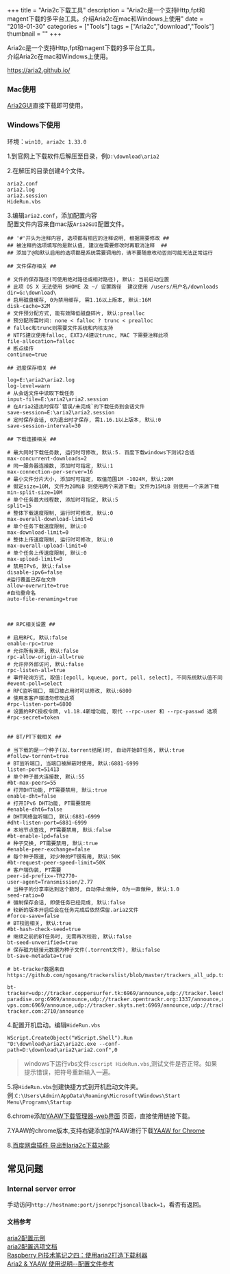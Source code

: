+++
title = "Aria2c下载工具"
description = "Aria2c是一个支持Http,fpt和magent下载的多平台工具。介绍Aria2c在mac和Windows上使用"
date = "2018-01-30"
categories = ["Tools"]
tags = ["Aria2c","download","Tools"]
thumbnail = ""
+++

Aria2c是一个支持Http,fpt和magent下载的多平台工具。  
介绍Aria2c在mac和Windows上使用。

<https://aria2.github.io/> 

 <!--more--> 

### Mac使用
[Aria2GUI](https://github.com/yangshun1029/aria2gui/releases)直接下载即可使用。

### Windows下使用

环境：`win10, aria2c 1.33.0`

1.到官网上下载软件后解压至目录，例`D:\download\aria2`

2.在解压的目录创建4个文件。

```
aria2.conf
aria2.log
aria2.session
HideRun.vbs
```

3.编辑`aria2.conf`，添加配置内容  
配置文件内容来自mac版`Aria2GUI`配置文件。

```
## '#'开头为注释内容, 选项都有相应的注释说明, 根据需要修改 ##
## 被注释的选项填写的是默认值, 建议在需要修改时再取消注释  ##
## 添加了@和默认启用的选项都是系统需要调用的，请不要随意改动否则可能无法正常运行

## 文件保存相关 ##

# 文件的保存路径(可使用绝对路径或相对路径), 默认: 当前启动位置
# 此项 OS X 无法使用 $HOME 及 ~/ 设置路径  建议使用 /users/用户名/downloads
dir=G:\download\
# 启用磁盘缓存, 0为禁用缓存, 需1.16以上版本, 默认:16M
disk-cache=32M
# 文件预分配方式, 能有效降低磁盘碎片, 默认:prealloc
# 预分配所需时间: none < falloc ? trunc < prealloc
# falloc和trunc则需要文件系统和内核支持
# NTFS建议使用falloc, EXT3/4建议trunc, MAC 下需要注释此项
file-allocation=falloc
# 断点续传
continue=true

## 进度保存相关 ##

log=E:\aria2\aria2.log
log-level=warn
# 从会话文件中读取下载任务
input-file=E:\aria2\aria2.session
# 在Aria2退出时保存`错误/未完成`的下载任务到会话文件
save-session=E:\aria2\aria2.session
# 定时保存会话, 0为退出时才保存, 需1.16.1以上版本, 默认:0
save-session-interval=30

## 下载连接相关 ##

# 最大同时下载任务数, 运行时可修改, 默认:5. 百度下载windows下测试2合适
max-concurrent-downloads=2
# 同一服务器连接数, 添加时可指定, 默认:1
max-connection-per-server=16
# 最小文件分片大小, 添加时可指定, 取值范围1M -1024M, 默认:20M
# 假定size=10M, 文件为20MiB 则使用两个来源下载; 文件为15MiB 则使用一个来源下载
min-split-size=10M
# 单个任务最大线程数, 添加时可指定, 默认:5
split=15
# 整体下载速度限制, 运行时可修改, 默认:0
max-overall-download-limit=0
# 单个任务下载速度限制, 默认:0
max-download-limit=0
# 整体上传速度限制, 运行时可修改, 默认:0
max-overall-upload-limit=0
# 单个任务上传速度限制, 默认:0
max-upload-limit=0
# 禁用IPv6, 默认:false
disable-ipv6=false
#运行覆盖已存在文件
allow-overwrite=true
#自动重命名
auto-file-renaming=true



## RPC相关设置 ##

# 启用RPC, 默认:false
enable-rpc=true
# 允许所有来源, 默认:false
rpc-allow-origin-all=true
# 允许非外部访问, 默认:false
rpc-listen-all=true
# 事件轮询方式, 取值:[epoll, kqueue, port, poll, select], 不同系统默认值不同
#event-poll=select
# RPC监听端口, 端口被占用时可以修改, 默认:6800
# 使用本客户端请勿修改此项
#rpc-listen-port=6800
# 设置的RPC授权令牌, v1.18.4新增功能, 取代 --rpc-user 和 --rpc-passwd 选项
#rpc-secret=token


## BT/PT下载相关 ##

# 当下载的是一个种子(以.torrent结尾)时, 自动开始BT任务, 默认:true
#follow-torrent=true
# BT监听端口, 当端口被屏蔽时使用, 默认:6881-6999
listen-port=51413
# 单个种子最大连接数, 默认:55
#bt-max-peers=55
# 打开DHT功能, PT需要禁用, 默认:true
enable-dht=false
# 打开IPv6 DHT功能, PT需要禁用
#enable-dht6=false
# DHT网络监听端口, 默认:6881-6999
#dht-listen-port=6881-6999
# 本地节点查找, PT需要禁用, 默认:false
#bt-enable-lpd=false
# 种子交换, PT需要禁用, 默认:true
#enable-peer-exchange=false
# 每个种子限速, 对少种的PT很有用, 默认:50K
#bt-request-peer-speed-limit=50K
# 客户端伪装, PT需要
peer-id-prefix=-TR2770-
user-agent=Transmission/2.77
# 当种子的分享率达到这个数时, 自动停止做种, 0为一直做种, 默认:1.0
seed-ratio=0
# 强制保存会话, 即使任务已经完成, 默认:false
# 较新的版本开启后会在任务完成后依然保留.aria2文件
#force-save=false
# BT校验相关, 默认:true
#bt-hash-check-seed=true
# 继续之前的BT任务时, 无需再次校验, 默认:false
bt-seed-unverified=true
# 保存磁力链接元数据为种子文件(.torrent文件), 默认:false
bt-save-metadata=true

# bt-tracker数据来自https://github.com/ngosang/trackerslist/blob/master/trackers_all_udp.txt

bt-tracker=udp://tracker.coppersurfer.tk:6969/announce,udp://tracker.leechers-paradise.org:6969/announce,udp://tracker.opentrackr.org:1337/announce,udp://tracker.zer0day.to:1337/announce,udp://9.rarbg.com:2710/announce,udp://p4p.arenabg.com:1337/announce,udp://explodie.org:6969/announce,udp://tracker.mg64.net:6969/announce,udp://mgtracker.org:2710/announce,udp://tracker.yoshi210.com:6969/announce,udp://tracker.tiny-vps.com:6969/announce,udp://tracker.skyts.net:6969/announce,udp://tracker.tordb.ml:6881/announce,udp://tracker.piratepublic.com:1337/announce,udp://tracker.grepler.com:6969/announce,udp://tracker.filetracker.pl:8089/announce,udp://tracker.edoardocolombo.eu:6969/announce,udp://ipv4.tracker.harry.lu:80/announce,udp://91.218.230.81:6969/announce,udp://tracker.vanitycore.co:6969/announce,udp://tracker.kuroy.me:5944/announce,udp://zephir.monocul.us:6969/announce,udp://tracker.desu.sh:6969/announce,udp://bt.xxx-tracker.com:2710/announce

```
4.配置开机启动。编辑`HideRun.vbs`
```
WScript.CreateObject("WScript.Shell").Run "D:\download\aria2\aria2c.exe --conf-path=D:\download\aria2\aria2.conf",0
```
> windows下运行vbs文件:`cscript HideRun.vbs`,测试文件是否正常。如果提示错误，把符号重新输入一遍。   

5.将`HideRun.vbs`创建快捷方式到开机启动文件夹。例:`C:\Users\Admin\AppData\Roaming\Microsoft\Windows\Start Menu\Programs\Startup`  

6.chrome添加[YAAW下载管理器-web界面](https://chrome.google.com/webstore/detail/yaaw/hbjpfaalboebibgfmedmjijhbjapcnki?utm_source=chrome-ntp-icon) 页面，直接使用链接下载。  

7.YAAW的chrome版本,支持右键添加到YAAW进行下载[YAAW for Chrome](https://chrome.google.com/webstore/detail/yaaw-for-chrome/dennnbdlpgjgbcjfgaohdahloollfgoc)  

8.[百度网盘插件 导出到aria2c下载功能](https://github.com/acgotaku/BaiduExporter)  

## 常见问题

### Internal server error
手动访问`http://hostname:port/jsonrpc?jsoncallback=1`，看否有返回。


#### 文档参考
[aria2配置示例](https://binux.blog/2012/12/aria2-examples/)  
[aria2配置选项文档](https://aria2.github.io/manual/en/html/aria2c.html)  
[Raspberry Pi技术笔记之四：使用aria2打造下载利器](https://pagebrin.com/2014/04/raspberry-pi%E6%8A%80%E6%9C%AF%E7%AC%94%E8%AE%B0%E4%B9%8B%E5%9B%9B%EF%BC%9A%E4%BD%BF%E7%94%A8aria2%E6%89%93%E9%80%A0%E4%B8%8B%E8%BD%BD%E5%88%A9%E5%99%A8/)  
[Aria2 & YAAW 使用说明--配置文件参考](http://aria2c.com/usage.html)  